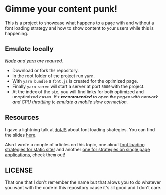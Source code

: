 # Gimme your content punk!

This is a project to showcase what happens to a page with and without a font loading strategy and how to show content to your users while this is happening.

## Emulate locally

_[Node](https://nodejs.org) and [yarn](https://yarnpkg.com/lang/en/) are required._

  - Download or fork the repository.
  - In the root folder of the project run `yarn`.
  - With `yarn bundle` a `font.js` is created for the optimized page.
  - Finally `yarn serve` will start a server at port `5000` with the project.
  - At the index of the site, you will find links for both optimized and unoptimized cases. _It's **recommended** to open the pages with network and CPU throttling to emulate a mobile slow connection._

## Resources

I gave a lightning talk at [dotJS](https://dotjs.io) about font loading strategies. You can find the slides [here](https://slides.com/jeremenichelli/gimme-your-content-punk/).

Also I wrote a couple of articles on this topic, one about [font loading strategies for static sites](https://jeremenichelli.io/2016/05/font-loading-strategy-static-generated-sites/) and another [one for strategies on single page applications](https://jeremenichelli.io/2018/07/font-loading-strategy-single-page-applications/), check them out!

## LICENSE

That one that I don't remember the name but that allows you to do whatever you want with the code in this repository cause it's all good and I don't care.